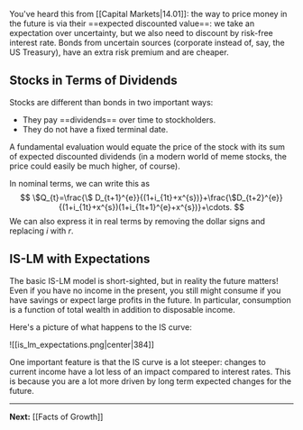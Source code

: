 You've heard this from [[Capital Markets|14.01]]: the way to price money in the future is via their ==expected discounted value==: we take an expectation over uncertainty, but we also need to discount by risk-free interest rate. Bonds from uncertain sources (corporate instead of, say, the US Treasury), have an extra risk premium and are cheaper.

## Stocks in Terms of Dividends

Stocks are different than bonds in two important ways:

* They pay ==dividends== over time to stockholders.
* They do not have a fixed terminal date.

A fundamental evaluation would equate the price of the stock with its sum of expected discounted dividends (in a modern world of meme stocks, the price could easily be much higher, of course).

In nominal terms, we can write this as
$$
\$Q_{t}=\frac{\$ D_{t+1}^{e}}{(1+i_{1t}+x^{s})}+\frac{\$D_{t+2}^{e}}{(1+i_{1t}+x^{s})(1+i_{1t+1}^{e}+x^{s})}+\cdots.
$$
We can also express it in real terms by removing the dollar signs and replacing $i$ with $r$.

## IS-LM with Expectations

The basic IS-LM model is short-sighted, but in reality the future matters! Even if you have no income in the present, you still might consume if you have savings or expect large profits in the future. In particular, consumption is a function of total wealth in addition to disposable income.

Here's a picture of what happens to the IS curve:

![[is_lm_expectations.png|center|384]]

One important feature is that the IS curve is a lot steeper: changes to current income have a lot less of an impact compared to interest rates. This is because you are a lot more driven by long term expected changes for the future. 

---

**Next:** [[Facts of Growth]]



